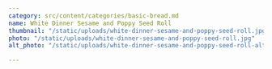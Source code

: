 ```yaml
---
category: src/content/categories/basic-bread.md
name: White Dinner Sesame and Poppy Seed Roll
thumbnail: "/static/uploads/white-dinner-sesame-and-poppy-seed-roll.jpg"
photo: "/static/uploads/white-dinner-sesame-and-poppy-seed-roll.jpg"
alt_photo: "/static/uploads/white-dinner-sesame-and-poppy-seed-roll-alt.jpg"

---
```

